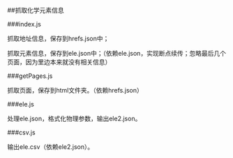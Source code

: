 ##抓取化学元素信息

###index.js

抓取地址信息，保存到hrefs.json中；

抓取元素信息，保存到ele.json中；（依赖ele.json，实现断点续传；忽略最后几个页面，因为里边本来就没有相关信息）

###getPages.js

抓取页面，保存到html文件夹。（依赖hrefs.json）

###ele.js

处理ele.json，格式化物理参数，输出ele2.json。

###csv.js

输出ele.csv（依赖ele2.json）。

